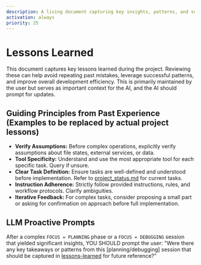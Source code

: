 ```yaml
---
description: A living document capturing key insights, patterns, and solutions from
activation: always
priority: 25
---
```

# Lessons Learned

This document captures key lessons learned during the project. Reviewing these can help avoid repeating past mistakes, leverage successful patterns, and improve overall development efficiency. This is primarily maintained by the user but serves as important context for the AI, and the AI should prompt for updates.

## Guiding Principles from Past Experience (Examples to be replaced by actual project lessons)

- **Verify Assumptions:** Before complex operations, explicitly verify assumptions about file states, external services, or data.
- **Tool Specificity:** Understand and use the most appropriate tool for each specific task. Query if unsure.
- **Clear Task Definition:** Ensure tasks are well-defined and understood before implementation. Refer to [project_status.md](memory-bank/status/project_status.md) for current tasks.
- **Instruction Adherence:** Strictly follow provided instructions, rules, and workflow protocols. Clarify ambiguities.
- **Iterative Feedback:** For complex tasks, consider proposing a small part or asking for confirmation on approach before full implementation.

## LLM Proactive Prompts

After a complex `FOCUS = PLANNING` phase or a `FOCUS = DEBUGGING` session that yielded significant insights, YOU SHOULD prompt the user: "Were there any key takeaways or patterns from this [planning/debugging] session that should be captured in [lessons-learned](memory-bank/project/lessons_learned.md) for future reference?"
